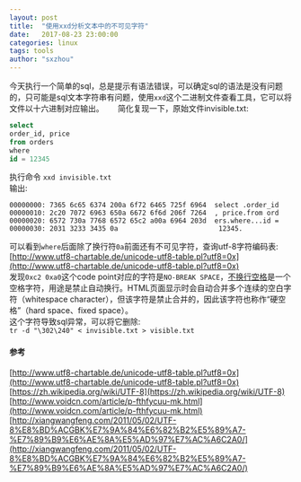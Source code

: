 ```yaml
---
layout: post
title:  "使用xxd分析文本中的不可见字符"
date:   2017-08-23 23:00:00
categories: linux
tags: tools
author: "sxzhou"
---
```


今天执行一个简单的sql，总是提示有语法错误，可以确定sql的语法是没有问题的，只可能是sql文本字符串有问题，使用`xxd`这个二进制文件查看工具，它可以将文件以十六进制对应输出。　　
简化复现一下，原始文件invisible.txt:  
```sql
select 
order_id, price
from orders
where 
id = 12345
```
执行命令
`xxd invisible.txt`  
输出:  
```
00000000: 7365 6c65 6374 200a 6f72 6465 725f 6964  select .order_id
00000010: 2c20 7072 6963 650a 6672 6f6d 206f 7264  , price.from ord
00000020: 6572 730a 7768 6572 65c2 a00a 6964 203d  ers.where...id =
00000030: 2031 3233 3435 0a                         12345.
```
可以看到`where`后面除了换行符`0a`前面还有不可见字符，查询utf-8字符编码表:  
[http://www.utf8-chartable.de/unicode-utf8-table.pl?utf8=0x](http://www.utf8-chartable.de/unicode-utf8-table.pl?utf8=0x)  
发现`0xc2 0xa0`这个code point对应的字符是`NO-BREAK SPACE`，[不换行空格](https://zh.wikipedia.org/wiki/%E4%B8%8D%E6%8D%A2%E8%A1%8C%E7%A9%BA%E6%A0%BC)是一个空格字符，用途是禁止自动换行。HTML页面显示时会自动合并多个连续的空白字符（whitespace character），但该字符是禁止合并的，因此该字符也称作“硬空格”（hard space、fixed space）。  
这个字符导致sql异常，可以将它删除:  
`tr -d "\302\240" < invisible.txt > visible.txt`  

#### 参考　　
[http://www.utf8-chartable.de/unicode-utf8-table.pl?utf8=0x](http://www.utf8-chartable.de/unicode-utf8-table.pl?utf8=0x)  
[https://zh.wikipedia.org/wiki/UTF-8](https://zh.wikipedia.org/wiki/UTF-8)  
[http://www.voidcn.com/article/p-fthfycuu-mk.html](http://www.voidcn.com/article/p-fthfycuu-mk.html)  
[http://xiangwangfeng.com/2011/05/02/UTF-8%E8%BD%ACGBK%E7%9A%84%E6%82%B2%E5%89%A7-%E7%89%B9%E6%AE%8A%E5%AD%97%E7%AC%A6C2A0/](http://xiangwangfeng.com/2011/05/02/UTF-8%E8%BD%ACGBK%E7%9A%84%E6%82%B2%E5%89%A7-%E7%89%B9%E6%AE%8A%E5%AD%97%E7%AC%A6C2A0/)


